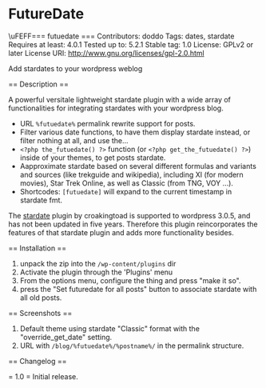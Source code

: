 # FutureDate
\uFEFF=== futuedate ===
Contributors: doddo
Tags: dates, stardate
Requires at least: 4.0.1
Tested up to: 5.2.1
Stable tag: 1.0
License: GPLv2 or later
License URI: http://www.gnu.org/licenses/gpl-2.0.html

Add stardates to your wordpress weblog

== Description ==

A powerful versitale lightweight stardate plugin with a wide array of functionalities for integrating stardates with your wordpress blog.

* URL `%futuedate%` permalink rewrite support for posts.
* Filter various date functions, to have them display stardate instead, or filter nothing at all, and use the...
* `<?php the_futuedate() ?>` function (or `<?php get_the_futuedate() ?>`) inside of your themes, to get posts stardate.
* Aapproximate stardate based on several different formulas and variants and sources (like trekguide and wikipedia), including XI (for modern movies), Star Trek Online,  as well as Classic (from TNG, VOY ...).
* Shortcodes: `[futuedate]` will expand to the current timestamp in stardate fmt.

The [stardate](https://wordpress.org/plugins/stardate/) plugin by croakingtoad is supported to wordpress 3.0.5, and has not been updated in five years. Therefore this plugin reincorporates the features of that stardate plugin and adds more functionality besides.


== Installation ==

1. unpack the zip into the `/wp-content/plugins` dir
1. Activate the plugin through the 'Plugins' menu
1. From the options menu, configure the thing and press "make it so".
1. press the "Set futuredate for all posts" button to associate stardate with all old posts.


== Screenshots ==

1. Default theme using stardate "Classic" format with the "override_get_date" setting.
2. URL with `/blog/%futuedate%/%postname%/` in the permalink structure.


== Changelog ==

= 1.0 =
Initial release.
